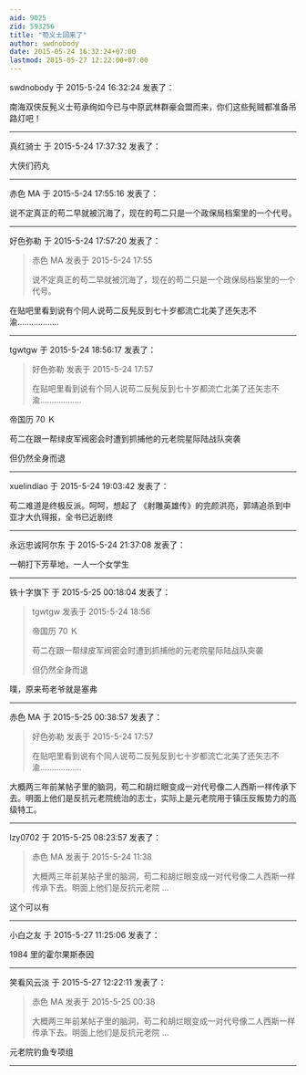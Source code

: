 ```yaml
---
aid: 9025
zid: 593256
title: "苟义士回来了"
author: swdnobody
date: 2015-05-24 16:32:24+07:00
lastmod: 2015-05-27 12:22:00+07:00
---
```


swdnobody 于 2015-5-24 16:32:24 发表了：

南海双侠反髡义士苟承绚如今已与中原武林群豪会盟而来，你们这些髡贼都准备吊路灯吧！

---

真红骑士 于 2015-5-24 17:37:32 发表了：

大侠们药丸

---

赤色 MA 于 2015-5-24 17:55:16 发表了：

说不定真正的苟二早就被沉海了，现在的苟二只是一个政保局档案里的一个代号。

---

好色弥勒 于 2015-5-24 17:57:20 发表了：

> 赤色 MA 发表于 2015-5-24 17:55
>
> 说不定真正的苟二早就被沉海了，现在的苟二只是一个政保局档案里的一个代号。

在贴吧里看到说有个同人说苟二反髡反到七十岁都流亡北美了还矢志不渝………………

---

tgwtgw 于 2015-5-24 18:56:17 发表了：

> 好色弥勒 发表于 2015-5-24 17:57
>
> 在贴吧里看到说有个同人说苟二反髡反到七十岁都流亡北美了还矢志不渝………………

帝国历 70 Ｋ

苟二在跟一帮绿皮军阀密会时遭到抓捕他的元老院星际陆战队突袭

但仍然全身而退

---

xuelindiao 于 2015-5-24 19:03:42 发表了：

苟二难道是终极反派。呵呵，想起了 《射雕英雄传》的完颜洪亮，郭靖追杀到中亚才大仇得报，全书已近剧终

---

永远忠诚阿尔东 于 2015-5-24 21:37:08 发表了：

一朝打下芳草地，一人一个女学生

---

铁十字旗下 于 2015-5-25 00:18:04 发表了：

> tgwtgw 发表于 2015-5-24 18:56
>
> 帝国历 70 Ｋ
>
> 苟二在跟一帮绿皮军阀密会时遭到抓捕他的元老院星际陆战队突袭
>
> 但仍然全身而退

噗，原来苟老爷就是塞弗

---

赤色 MA 于 2015-5-25 00:38:57 发表了：

> 好色弥勒 发表于 2015-5-24 17:57
>
> 在贴吧里看到说有个同人说苟二反髡反到七十岁都流亡北美了还矢志不渝………………

大概两三年前某帖子里的脑洞，苟二和胡烂眼变成一对代号像二人西斯一样传承下去。明面上他们是反抗元老院统治的志士，实际上是元老院用于镇压反叛势力的高级特工。

---

lzy0702 于 2015-5-25 08:23:57 发表了：

> 赤色 MA 发表于 2015-5-24 11:38
>
> 大概两三年前某帖子里的脑洞，苟二和胡烂眼变成一对代号像二人西斯一样传承下去。明面上他们是反抗元老院 ...

这个可以有

---

小白之友 于 2015-5-27 11:25:06 发表了：

1984 里的霍尔果斯泰因

---

笑看风云淡 于 2015-5-27 12:22:11 发表了：

> 赤色 MA 发表于 2015-5-25 00:38
>
> 大概两三年前某帖子里的脑洞，苟二和胡烂眼变成一对代号像二人西斯一样传承下去。明面上他们是反抗元老院 ...

元老院钓鱼专项组

---
